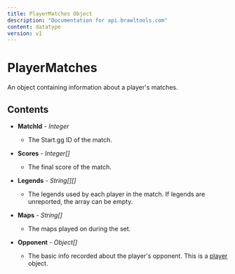 ```yaml
---
title: PlayerMatches Object
description: "Documentation for api.brawltools.com"
content: datatype
version: v1
---
```


# PlayerMatches

An object containing information about a player's matches.

## Contents

- **MatchId** - _Integer_
  - The Start.gg ID of the match.

- **Scores** - _Integer[]_
  - The final score of the match.

- **Legends** - _String[][]_
  - The legends used by each player in the match. If legends are unreported, the array can be empty.

- **Maps** - _String[]_
  - The maps played on during the set.

- **Opponent** - _Object[]_
  - The basic info recorded about the player's opponent. This is a <a href="../../datatypes/player">player</a> object.
